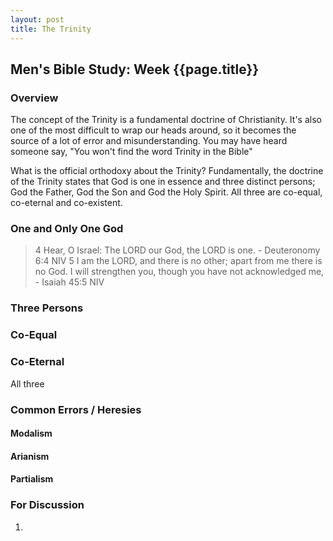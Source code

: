 ```yaml
---
layout: post
title: The Trinity
---
```

## Men's Bible Study: Week {{page.title}}

### Overview
The concept of the Trinity is a fundamental doctrine of Christianity. It's also one of the most difficult to wrap our 
heads around, so it becomes the source of a lot of error and misunderstanding.
You may have heard someone say, "You won't find the word Trinity in the Bible"

What is the official orthodoxy about the Trinity? Fundamentally, the doctrine of the Trinity states that God is one 
in essence and three distinct persons; God the Father, God the Son and God the Holy Spirit. All three are co-equal, 
co-eternal and co-existent.

### One and Only One God
> 4 Hear, O Israel: The LORD our God, the LORD is one. - Deuteronomy 6:4 NIV
> 5 I am the LORD, and there is no other; apart from me there is no God. I will strengthen you, though you have not acknowledged me, - Isaiah 45:5 NIV
### Three Persons
### Co-Equal
### Co-Eternal
All three 

### Common Errors / Heresies
#### Modalism
#### Arianism
#### Partialism

### For Discussion
1. 
